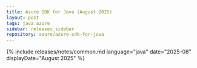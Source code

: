 ```yaml
---
title: Azure SDK for Java (August 2025)
layout: post
tags: java azure
sidebar: releases_sidebar
repository: azure/azure-sdk-for-java
---
```

{% include releases/notes/common.md language="java" date="2025-08" displayDate="August 2025" %}
